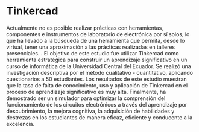 # Tinkercad
 Actualmente no es posible realizar prácticas con herramientas, componentes e instrumentos de laboratorio de electrónica por sí solos, lo que ha llevado a la búsqueda de una herramienta que permita, desde lo virtual, tener una aproximación a las prácticas realizadas en talleres presenciales. . El objetivo de este estudio fue utilizar Tinkercad como herramienta estratégica para construir un aprendizaje significativo en un curso de informática de la Universidad Central del Ecuador. Se realizó una investigación descriptiva por el método cualitativo - cuantitativo, aplicando cuestionarios a 50 estudiantes. Los resultados de este estudio muestran que la tasa de falta de conocimiento, uso y aplicación de Tinkercad en el proceso de aprendizaje significativo es muy alta. Finalmente, ha demostrado ser un simulador para optimizar la comprensión del funcionamiento de los circuitos electrónicos a través del aprendizaje por descubrimiento, la mejora cognitiva, la adquisición de habilidades y destrezas en los estudiantes de manera eficaz, eficiente y conducente a la excelencia. 
